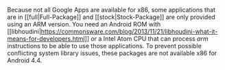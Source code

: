 Because not all Google Apps are available for x86, some applications that are in [[full|Full-Package]] and [[stock|Stock-Package]] are only provided using an ARM version.
You need an Android ROM with [[libhoudini|https://commonsware.com/blog/2013/11/21/libhoudini-what-it-means-for-developers.html]] or a Intel Atom CPU that can process _arm_ instructions to be able to use those applications.
To prevent possible conflicting system library issues, these packages are not available x86 for Android 4.4.